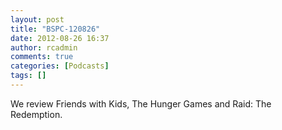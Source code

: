 ```yaml
---
layout: post
title: "BSPC-120826"
date: 2012-08-26 16:37
author: rcadmin
comments: true
categories: [Podcasts]
tags: []
---
```

We review Friends with Kids, The Hunger Games and Raid: The Redemption. 

